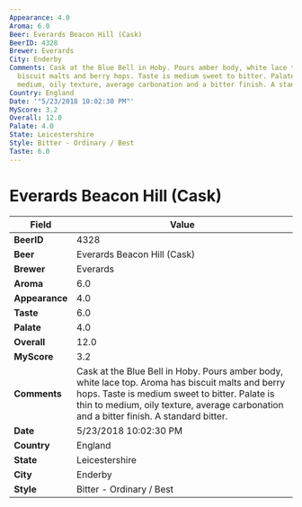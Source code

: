 ```yaml
---
Appearance: 4.0
Aroma: 6.0
Beer: Everards Beacon Hill (Cask)
BeerID: 4328
Brewer: Everards
City: Enderby
Comments: Cask at the Blue Bell in Hoby. Pours amber body, white lace top. Aroma has
  biscuit malts and berry hops. Taste is medium sweet to bitter. Palate is thin to
  medium, oily texture, average carbonation and a bitter finish. A standard bitter.
Country: England
Date: '"5/23/2018 10:02:30 PM"'
MyScore: 3.2
Overall: 12.0
Palate: 4.0
State: Leicestershire
Style: Bitter - Ordinary / Best
Taste: 6.0
---
```


# Everards Beacon Hill (Cask)

| Field         | Value |
|---------------|-------|
| **BeerID** | 4328 |
| **Beer** | Everards Beacon Hill (Cask) |
| **Brewer** | Everards |
| **Aroma** | 6.0 |
| **Appearance** | 4.0 |
| **Taste** | 6.0 |
| **Palate** | 4.0 |
| **Overall** | 12.0 |
| **MyScore** | 3.2 |
| **Comments** | Cask at the Blue Bell in Hoby. Pours amber body, white lace top. Aroma has biscuit malts and berry hops. Taste is medium sweet to bitter. Palate is thin to medium, oily texture, average carbonation and a bitter finish. A standard bitter. |
| **Date** | 5/23/2018 10:02:30 PM |
| **Country** | England |
| **State** | Leicestershire |
| **City** | Enderby |
| **Style** | Bitter - Ordinary / Best |
